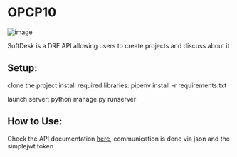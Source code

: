 # OPCP10


![image](https://user-images.githubusercontent.com/84906663/150554334-871922c6-85e9-4006-936a-39a9e3572986.png)

SoftDesk is a DRF API allowing users to create projects and discuss about it


## Setup:

clone the project
install required libraries:
pipenv install -r requirements.txt

launch server:
python manage.py runserver




## How to Use:

Check the API documentation [here](https://documenter.getpostman.com/view/18880001/UVRBnm9E), communication is done via json and the simplejwt token
